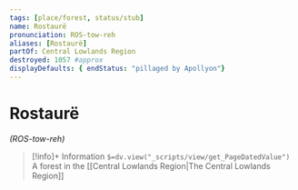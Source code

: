 ```yaml
---
tags: [place/forest, status/stub]
name: Rostaurë
pronunciation: ROS-tow-reh
aliases: [Rostaurë]
partOf: Central Lowlands Region
destroyed: 1057 #approx
displayDefaults: { endStatus: "pillaged by Apollyon"}
---
```

# Rostaurë
*(ROS-tow-reh)*
>[!info]+ Information
> `$=dv.view("_scripts/view/get_PageDatedValue")`
> A forest in the [[Central Lowlands Region|The Central Lowlands Region]]



